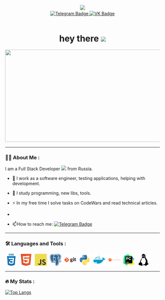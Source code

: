 
<div id="header" align="center">
  <img src="https://media.giphy.com/media/lJNoBCvQYp7nq/giphy.gif?cid=790b7611nxt7yfipw3ys89fwzyj9c3wrdkw9ak32nh94mgws&ep=v1_gifs_search&rid=giphy.gif&ct=g" width="200"/>
<div id="badges">
  <a href="https://t.me/SatorrruGojo">
    <img src="https://img.shields.io/badge/Telegram-blue?style=for-the-badge&logo=Telegram&logoColor=white" alt="Telegram Badge"/>
  </a>
  <a href="https://vk.com/sadig72">
    <img src="https://img.shields.io/badge/VK-blue?style=for-the-badge&logo=twitter&logoColor=white" alt="VK Badge"/>
  </a>
</div>
<img src="https://komarev.com/ghpvc/?username=SadiG34&style=flat-square&color=blue" alt=""/>

<h1>
  hey there
  <img src="https://media.giphy.com/media/hvRJCLFzcasrR4ia7z/giphy.gif" width="30px"/>
</h1>

</div>
<div align="center">
  <img src="https://media.giphy.com/media/dWesBcTLavkZuG35MI/giphy.gif)" width="600" height="300"/>
</div>

---

### :man_technologist: About Me :

I am a Full Stack Developer <img src="https://media.giphy.com/media/WUlplcMpOCEmTGBtBW/giphy.gif" width="30"> from Russia.

- :telescope: I work as a software engineer, testing applications, helping with development.

- :seedling: I study programming, new libs, tools.

- :zap: In my free time I solve tasks on CodeWars and read technical articles.
- 
- :mailbox:How to reach me: [![Telegram Badge](https://img.shields.io/badge/-Telegram-blue?style=flat&logo=Telegram&logoColor=white)](https://t.me/SatorrruGojo)

---

### :hammer_and_wrench: Languages and Tools :

<div>
  <img src="https://github.com/devicons/devicon/blob/master/icons/css3/css3-plain-wordmark.svg" title="CSS3" alt="CSS" width="40" height="40"/>&nbsp;
  <img src="https://github.com/devicons/devicon/blob/master/icons/html5/html5-original.svg" title="HTML5" alt="HTML" width="40" height="40"/>&nbsp;
  <img src="https://github.com/devicons/devicon/blob/master/icons/javascript/javascript-original.svg" title="JavaScript" alt="JavaScript" width="40" height="40"/>&nbsp;
  <img src="https://github.com/devicons/devicon/blob/master/icons/postgresql/postgresql-plain.svg" title="PostgreSQL" alt="PostgreSQL" width="40" height="40"/>&nbsp;
  <img src="https://github.com/devicons/devicon/blob/master/icons/git/git-original-wordmark.svg" title="Git" alt="Git" width="40" height="40"/>&nbsp;
  <img src="https://github.com/devicons/devicon/blob/master/icons/python/python-original.svg" title="Python" alt="Python" width="40" height="40"/>&nbsp;
  <img src="https://github.com/devicons/devicon/blob/master/icons/docker/docker-plain.svg" title="Docker" alt="Docker" width="40" height="40"/>&nbsp;
  <img src="https://github.com/devicons/devicon/blob/master/icons/postman/postman-plain-wordmark.svg" title="Postman" alt="Postman" width="40" height="40"/>&nbsp;
  <img src="https://github.com/devicons/devicon/blob/master/icons/pycharm/pycharm-original.svg" title="PyCharm" alt="PyCharm" width="40" height="40"/>&nbsp;
  <img src="https://github.com/devicons/devicon/blob/master/icons/linux/linux-plain.svg" title="Linux" alt="Linux" width="40" height="40"/>
</div>

---

### :fire: My Stats :


[![Top Langs](https://github-readme-stats.vercel.app/api/top-langs/?username=SadiG34&layout=compact&theme=vision-friendly-dark)](https://github.com/anuraghazra/github-readme-stats)


